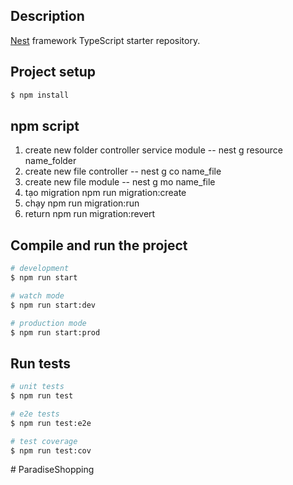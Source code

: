 ## Description

[Nest](https://github.com/nestjs/nest) framework TypeScript starter repository.

## Project setup

```bash
$ npm install
```

## npm script

1. create new folder controller service module
   -- nest g resource name_folder
2. create new file controller
   -- nest g co name_file
3. create new file module
   -- nest g mo name_file
4. tạo migration
   npm run migration:create
5. chạy
   npm run migration:run
   <!-- npm run migration:generate kiểm tra thay đổi nếu có update-->
6. return
   npm run migration:revert

## Compile and run the project

```bash
# development
$ npm run start

# watch mode
$ npm run start:dev

# production mode
$ npm run start:prod
```

## Run tests

```bash
# unit tests
$ npm run test

# e2e tests
$ npm run test:e2e

# test coverage
$ npm run test:cov
```
#   P a r a d i s e S h o p p i n g  
 
